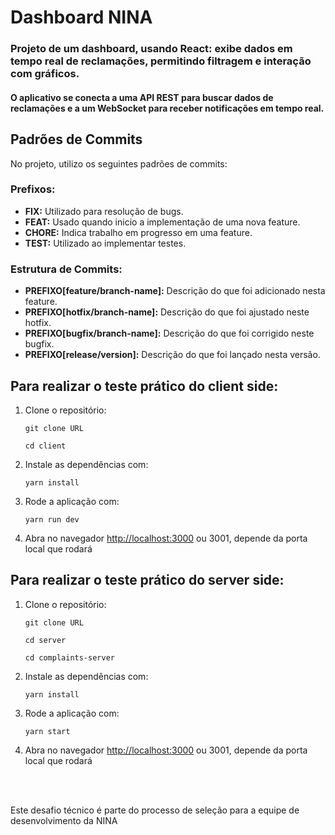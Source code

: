 <h1>Dashboard NINA</h1>

<h3>Projeto de um dashboard, usando React: exibe dados em tempo real de reclamações, permitindo filtragem e interação com gráficos.</h3>
<h4>O aplicativo se conecta a uma API REST para buscar dados de reclamações e a um WebSocket para receber notificações em tempo real.</h4>

<h2>Padrões de Commits</h2>
<p>No projeto, utilizo os seguintes padrões de commits:</p>

<h3>Prefixos:</h3>
    <ul>
        <li><strong>FIX:</strong> Utilizado para resolução de bugs.</li>
        <li><strong>FEAT:</strong> Usado quando inicio a implementação de uma nova feature.</li>
        <li><strong>CHORE:</strong> Indica trabalho em progresso em uma feature.</li>
        <li><strong>TEST:</strong> Utilizado ao implementar testes.</li>
    </ul>

<h3>Estrutura de Commits:</h3>
    <ul>
        <li><strong>PREFIXO[feature/branch-name]:</strong> Descrição do que foi adicionado nesta feature.</li>
        <li><strong>PREFIXO[hotfix/branch-name]:</strong> Descrição do que foi ajustado neste hotfix.</li>
        <li><strong>PREFIXO[bugfix/branch-name]:</strong> Descrição do que foi corrigido neste bugfix.</li>
        <li><strong>PREFIXO[release/version]:</strong> Descrição do que foi lançado nesta versão.</li>
    </ul>


<h2>Para realizar o teste prático do client side:</h2>
<ol>
    <li>Clone o repositório:</li>
    <pre><code>git clone URL</code></pre>
    <pre><code>cd client</code></pre>
    <li>Instale as dependências com:</li>
    <pre><code>yarn install</code></pre>
    <li>Rode a aplicação com:</li>
    <pre><code>yarn run dev</code></pre>
    <li>Abra no navegador <a href="http://localhost:3000" target="_blank">http://localhost:3000</a> ou 3001, depende da porta local que rodará</li>
</ol>

<h2>Para realizar o teste prático do server side:</h2>
<ol>
    <li>Clone o repositório:</li>
    <pre><code>git clone URL</code></pre>
    <pre><code>cd server</code></pre>
    <pre><code>cd complaints-server</code></pre>
    <li>Instale as dependências com:</li>
    <pre><code>yarn install</code></pre>
    <li>Rode a aplicação com:</li>
    <pre><code>yarn start</code></pre>
    <li>Abra no navegador <a href="http://localhost:3000" target="_blank">http://localhost:3000</a> ou 3001, depende da porta local que rodará</li>
</ol>


</br>
</br>
<p>Este desafio técnico é parte do processo de seleção para a equipe de desenvolvimento da NINA</p>